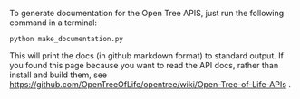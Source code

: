 To generate documentation for the Open Tree APIS, just run the following command in a terminal:

```
python make_documentation.py
```

This will print the docs (in github markdown format) to standard output.  If you found this page because you want to read the API docs, rather than install and build them, see https://github.com/OpenTreeOfLife/opentree/wiki/Open-Tree-of-Life-APIs . 

